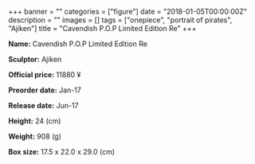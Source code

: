 +++
banner = ""
categories = ["figure"]
date = "2018-01-05T00:00:00Z"
description = ""
images = []
tags = ["onepiece", "portrait of pirates", "Ajiken"]
title = "Cavendish P.O.P Limited Edition Re"
+++

**Name:** Cavendish P.O.P Limited Edition Re

**Sculptor:** Ajiken

**Official price:** 11880 ¥

**Preorder date:** Jan-17

**Release date:** Jun-17

**Height:** 24 (cm)

**Weight:** 908 (g)

**Box size:** 17.5 x 22.0 x 29.0 (cm)
